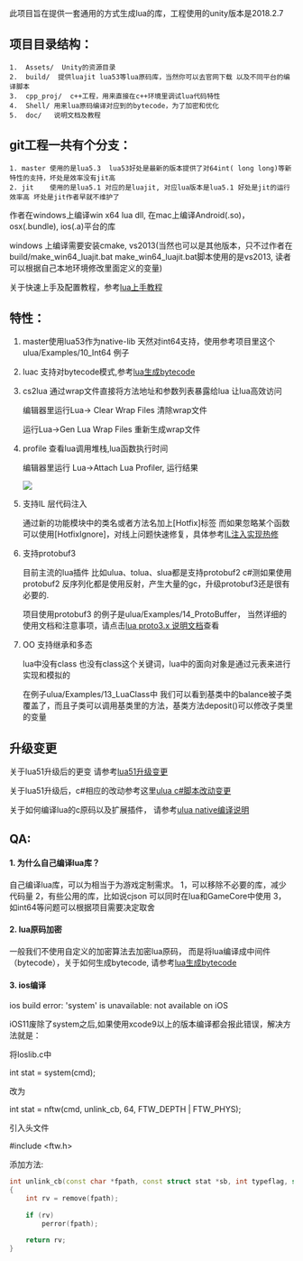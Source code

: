
此项目旨在提供一套通用的方式生成lua的库，工程使用的unity版本是2018.2.7


## 项目目录结构：
```
1.  Assets/  Unity的资源目录
2.  build/  提供luajit lua53等lua原码库，当然你可以去官网下载 以及不同平台的编译脚本
3.  cpp_proj/  c++工程，用来直接在c++环境里调试lua代码特性 
4.  Shell/ 用来lua原码编译对应到的bytecode，为了加密和优化
5.  doc/   说明文档及教程
```


## git工程一共有个分支：
```
1. master 使用的是lua5.3  lua53好处是最新的版本提供了对64int( long long)等新特性的支持，坏处是效率没有jit高
2. jit    使用的是lua5.1 对应的是luajit, 对应lua版本是lua5.1 好处是jit的运行效率高 坏处是jit作者早就不维护了
```


作者在windows上编译win x64 lua dll, 在mac上编译Android(.so)，osx(.bundle), ios(.a)平台的库

windows 上编译需要安装cmake, vs2013(当然也可以是其他版本，只不过作者在build/make_win64_luajit.bat make_win64_luajit.bat脚本使用的是vs2013, 读者可以根据自己本地环境修改里面定义的变量)


关于快速上手及配置教程，参考[lua上手教程](/doc/tutor.md)

## 特性：


1. master使用lua53作为native-lib 天然对int64支持，使用参考项目里这个ulua/Examples/10_Int64 例子


2. luac 支持对bytecode模式,参考[lua生成bytecode](/doc/bytecode.md?_blank)


3. cs2lua 通过wrap文件直接将方法地址和参数列表暴露给lua 让lua高效访问
	
	编辑器里运行Lua-> Clear Wrap Files 清除wrap文件

	运行Lua->Gen Lua Wrap Files 重新生成wrap文件

4. profile 查看lua调用堆栈,lua函数执行时间
	
	编辑器里运行 Lua->Attach Lua Profiler, 运行结果

	![](/doc/img/profile.jpg)

5. 支持IL 层代码注入

	通过新的功能模块中的类名或者方法名加上[Hotfix]标签 而如果忽略某个函数可以使用[HotfixIgnore]，对线上问题快速修复，具体参考[IL注入实现热修](/doc/IL.md)

6. 支持protobuf3
	
	目前主流的lua插件 比如ulua、tolua、slua都是支持protobuf2  c#测如果使用protobuf2 反序列化都是使用反射，产生大量的gc，升级protobuf3还是很有必要的.

	项目使用protobuf3 的例子是ulua/Examples/14_ProtoBuffer， 当然详细的使用文档和注意事项，请点击[lua proto3.x 说明文档](/doc/pb.md)查看

7. OO 支持继承和多态

	lua中没有class 也没有class这个关键词，lua中的面向对象是通过元表来进行实现和模拟的

	在例子ulua/Examples/13_LuaClass中 我们可以看到基类中的balance被子类覆盖了，而且子类可以调用基类里的方法，基类方法deposit()可以修改子类里的变量

	

## 升级变更

关于lua51升级后的更变 请参考[lua51升级变更](/doc/luachanges.md)

关于lua51升级后，c#相应的改动参考这里[ulua c#脚本改动变更](/doc/ulua53.md)

关于如何编译lua的c原码以及扩展插件， 请参考[ulua native编译说明](/doc/build.md)

## QA:

#### 1. 为什么自己编译lua库？


自己编译lua库，可以为相当于为游戏定制需求。
1，可以移除不必要的库，减少代码量 
2，有些公用的库，比如说cjson 可以同时在lua和GameCore中使用
3，如int64等问题可以根据项目需要决定取舍


#### 2. lua原码加密


一般我们不使用自定义的加密算法去加密lua原码， 而是将lua编译成中间件（bytecode），关于如何生成bytecode, 请参考[lua生成bytecode](/doc/bytecode.md?_blank)

#### 3. ios编译

ios build error: 'system' is unavailable: not available on iOS


iOS11废除了system之后,如果使用xcode9以上的版本编译都会报此错误，解决方法就是：

将loslib.c中

int stat = system(cmd);

改为

int stat = nftw(cmd, unlink_cb, 64, FTW_DEPTH | FTW_PHYS);

引入头文件

#include <ftw.h>

添加方法:

```c++
int unlink_cb(const char *fpath, const struct stat *sb, int typeflag, struct FTW     *ftwbuf)
{
    int rv = remove(fpath);
    
    if (rv)
        perror(fpath);
    
    return rv;
}
```


